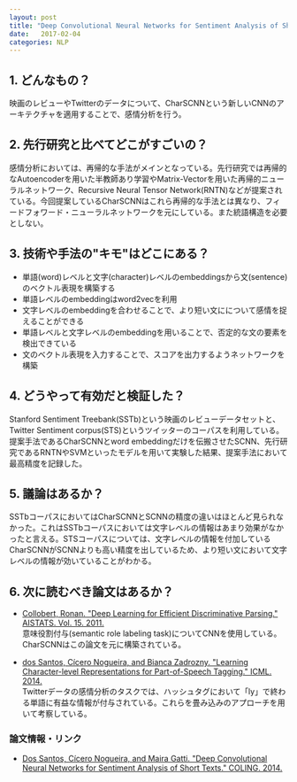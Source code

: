 ```yaml
---
layout: post
title: "Deep Convolutional Neural Networks for Sentiment Analysis of Short Texts"
date:   2017-02-04
categories: NLP
---
```


## 1. どんなもの？

映画のレビューやTwitterのデータについて、CharSCNNという新しいCNNのアーキテクチャを適用することで、感情分析を行う。

## 2. 先行研究と比べてどこがすごいの？

感情分析においては、再帰的な手法がメインとなっている。先行研究では再帰的なAutoencoderを用いた半教師あり学習やMatrix-Vectorを用いた再帰的ニューラルネットワーク、Recursive Neural Tensor Network(RNTN)などが提案されている。今回提案しているCharSCNNはこれら再帰的な手法とは異なり、フィードフォワード・ニューラルネットワークを元にしている。また統語構造を必要としない。 

## 3. 技術や手法の"キモ"はどこにある？

* 単語(word)レベルと文字(character)レベルのembeddingsから文(sentence)のベクトル表現を構築する
* 単語レベルのembeddingはword2vecを利用
* 文字レベルのembeddingを合わせることで、より短い文にについて感情を捉えることができる
* 単語レベルと文字レベルのembeddingを用いることで、否定的な文の要素を検出できている
* 文のベクトル表現を入力することで、スコアを出力するようネットワークを構築

## 4. どうやって有効だと検証した？

Stanford Sentiment Treebank(SSTb)という映画のレビューデータセットと、Twitter Sentiment corpus(STS)というツイッターのコーパスを利用している。提案手法であるCharSCNNとword embeddingだけを伝搬させたSCNN、先行研究であるRNTNやSVMといったモデルを用いて実験した結果、提案手法において最高精度を記録した。

## 5. 議論はあるか？

SSTbコーパスにおいてはCharSCNNとSCNNの精度の違いはほとんど見られなかった。これはSSTbコーパスにおいては文字レベルの情報はあまり効果がなかったと言える。STSコーパスについては、文字レベルの情報を付加しているCharSCNNがSCNNよりも高い精度を出しているため、より短い文において文字レベルの情報が効いていることがわかる。

## 6. 次に読むべき論文はあるか？

* [Collobert, Ronan. "Deep Learning for Efficient Discriminative Parsing." AISTATS. Vol. 15. 2011.](http://www.jmlr.org/proceedings/papers/v15/collobert11a/collobert11a.pdf)  
  意味役割付与(semantic role labeling task)についてCNNを使用している。CharSCNNはこの論文を元に構築されている。

* [dos Santos, Cícero Nogueira, and Bianca Zadrozny. "Learning Character-level Representations for Part-of-Speech Tagging." ICML. 2014.](http://www.jmlr.org/proceedings/papers/v32/santos14.pdf)  
  Twitterデータの感情分析のタスクでは、ハッシュタグにおいて「ly」で終わる単語に有益な情報が付与されている。これらを畳み込みのアプローチを用いて考察している。

### 論文情報・リンク

* [Dos Santos, Cícero Nogueira, and Maira Gatti. "Deep Convolutional Neural Networks for Sentiment Analysis of Short Texts." COLING. 2014.](https://pdfs.semanticscholar.org/b0ac/a3e7877c3c20958b0fae5cbf2dd602104859.pdf)
